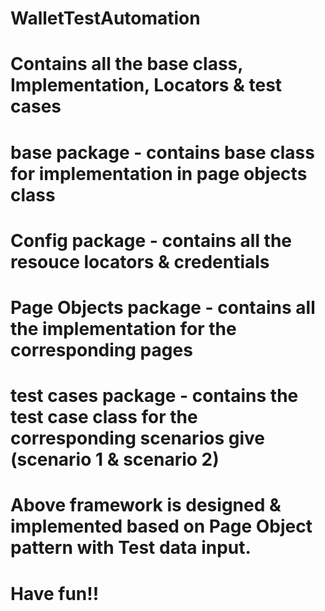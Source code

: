# WalletTestAutomation

# Contains all the base class, Implementation, Locators & test cases
# base package - contains base class for implementation in page objects class
# Config package - contains all the resouce locators & credentials
# Page Objects package - contains all the implementation for the corresponding pages
# test cases package - contains the test case class for the corresponding scenarios give (scenario 1 & scenario 2)

# Above framework is designed  & implemented based on Page Object pattern with Test data input. 
# Have fun!!
